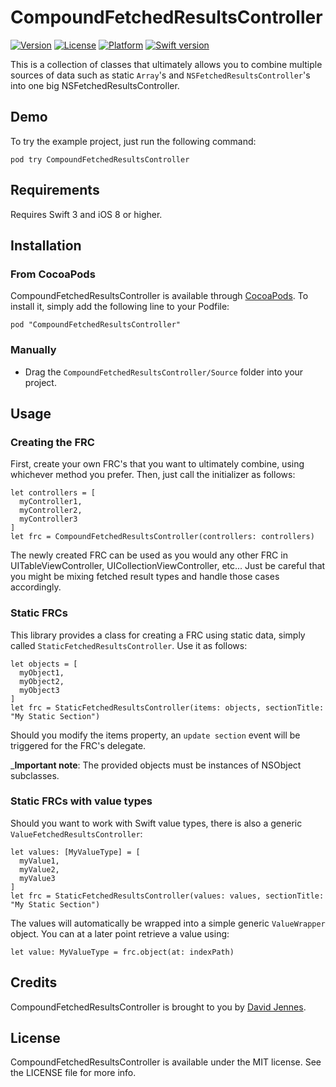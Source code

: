 # CompoundFetchedResultsController

[![Version](https://img.shields.io/cocoapods/v/CompoundFetchedResultsController.svg?style=flat)](http://cocoadocs.org/docsets/CompoundFetchedResultsController)
[![License](https://img.shields.io/cocoapods/l/CompoundFetchedResultsController.svg?style=flat)](http://cocoadocs.org/docsets/CompoundFetchedResultsController)
[![Platform](https://img.shields.io/cocoapods/p/CompoundFetchedResultsController.svg?style=flat)](http://cocoadocs.org/docsets/CompoundFetchedResultsController)
[![Swift version](https://img.shields.io/badge/Swift-4-orange.svg)](https://cocoapods.org/pods/CompoundFetchedResultsController)

This is a collection of classes that ultimately allows you to combine multiple sources of data such as static `Array`'s and `NSFetchedResultsController`'s into one big NSFetchedResultsController.

## Demo

To try the example project, just run the following command:

    pod try CompoundFetchedResultsController

## Requirements

Requires Swift 3 and iOS 8 or higher.

## Installation

### From CocoaPods

CompoundFetchedResultsController is available through [CocoaPods](http://cocoapods.org). To install
it, simply add the following line to your Podfile:

    pod "CompoundFetchedResultsController"

### Manually

* Drag the `CompoundFetchedResultsController/Source` folder into your project.

## Usage

### Creating the FRC

First, create your own FRC's that you want to ultimately combine, using whichever method you prefer. Then, just call the initializer as follows:

    let controllers = [
      myController1,
      myController2,
      myController3
    ]
    let frc = CompoundFetchedResultsController(controllers: controllers)

The newly created FRC can be used as you would any other FRC in UITableViewController, UICollectionViewController, etc... Just be careful that you might be mixing fetched result types and handle those cases accordingly.

### Static FRCs

This library provides a class for creating a FRC using static data, simply called `StaticFetchedResultsController`. Use it as follows:

    let objects = [
      myObject1,
      myObject2,
      myObject3
    ]
    let frc = StaticFetchedResultsController(items: objects, sectionTitle: "My Static Section")

Should you modify the items property, an `update section` event will be triggered for the FRC's delegate.

_**Important note**: The provided objects must be instances of NSObject subclasses.

### Static FRCs with value types

Should you want to work with Swift value types, there is also a generic `ValueFetchedResultsController`:

    let values: [MyValueType] = [
      myValue1,
      myValue2,
      myValue3
    ]
    let frc = StaticFetchedResultsController(values: values, sectionTitle: "My Static Section")

The values will automatically be wrapped into a simple generic `ValueWrapper` object. You can at a later point retrieve a value using:

    let value: MyValueType = frc.object(at: indexPath)

## Credits

CompoundFetchedResultsController is brought to you by [David Jennes](https://twitter.com/davidjennes).

## License

CompoundFetchedResultsController is available under the MIT license. See the LICENSE file for more info.
